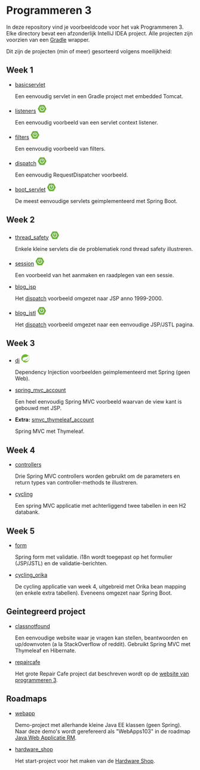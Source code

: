 # Programmeren 3

In deze repository vind je voorbeeldcode voor het vak Programmeren 3. Elke directory bevat een afzonderlijk IntelliJ IDEA project. Alle projecten zijn voorzien van een [Gradle](https://gradle.org/) wrapper.

Dit zijn de projecten (min of meer) gesorteerd volgens moeilijkheid:

## Week 1

- [basicservlet](basicservlet)

  Een eenvoudig servlet in een Gradle project met embedded Tomcat.

- [listeners](listeners) ![Spring Boot][spring_boot]

  Een eenvoudig voorbeeld van een servlet context listener.

- [filters](filters) ![Spring Boot][spring_boot]

  Een eenvoudig voorbeeld van filters.

- [dispatch](dispatch) ![Spring Boot][spring_boot]

  Een eenvoudig RequestDispatcher voorbeeld.

- [boot_servlet](boot_servlet) ![Spring Boot][spring_boot]

  De meest eenvoudige servlets geimplementeerd met Spring Boot.

## Week 2

- [thread_safety](thread_safety) ![Spring Boot][spring_boot]

  Enkele kleine servlets die de problematiek rond thread safety illustreren.

- [session](session) ![Spring Boot][spring_boot]

  Een voorbeeld van het aanmaken en raadplegen van een sessie.

- [blog_jsp](blog_jsp)

  Het [dispatch](dispatch) voorbeeld omgezet naar JSP anno 1999-2000.

- [blog_jstl](blog_jstl) ![Spring Boot][spring_boot]

  Het [dispatch](dispatch) voorbeeld omgezet naar een eenvoudige JSP/JSTL pagina.

## Week 3

- [di](di) ![Spring][spring]

  Dependency Injection voorbeelden geimplementeerd met Spring (geen Web).

- [spring_mvc_account](spring_mvc_account)

  Een heel eenvoudig Spring MVC voorbeeld waarvan de view kant is gebouwd met JSP.

- **Extra:** [smvc_thymeleaf_account](smvc_thymeleaf_account)

  Spring MVC met Thymeleaf.

## Week 4

- [controllers](controllers)

  Drie Spring MVC controllers worden gebruikt om de parameters en return types van controller-methods te illustreren.

- [cycling](cycling)

  Een spring MVC applicatie met achterliggend twee tabellen in een H2 databank.

## Week 5

- [form](form)

  Spring form met validatie. i18n wordt toegepast op het formulier (JSP/JSTL) en de validatie-berichten.

- [cycling_orika](cycling_orika)

  De cycling applicatie van week 4, uitgebreid met Orika bean mapping (en enkele extra tabellen). Eveneens omgezet naar Spring Boot.

## Geintegreerd project

- [classnotfound](classnotfound)

  Een eenvoudige website waar je vragen kan stellen, beantwoorden en up/downvoten (a la StackOverflow of reddit). Gebruikt Spring MVC met Thymeleaf en Hibernate.

- [repaircafe](repaircafe)

  Het grote Repair Cafe project dat beschreven wordt op de [website van programmeren 3](https://programmeren3-repaircafe.rhcloud.com/).

## Roadmaps

- [webapp](webapp)

  Demo-project met allerhande kleine Java EE klassen (geen Spring). Naar deze demo's wordt gerefereerd als "WebApps103" in de roadmap [Java Web Applicatie RM](https://programmeren3-repaircafe.rhcloud.com/road-maps/jwa-rm/).

- [hardware_shop](hardware_shop)

  Het start-project voor het maken van de [Hardware Shop](https://programmeren3-repaircafe.rhcloud.com/road-maps/hardware-shop-roadmap-1/).

[spring]: images/spring-logo_22_22.png
[spring_boot]: images/spring-boot-logo_24_22.png
